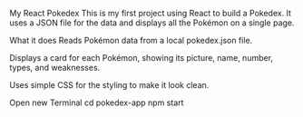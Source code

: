 My React Pokedex
This is my first project using React to build a Pokedex. It uses a JSON file for the data and displays all the Pokémon on a single page.

What it does
Reads Pokémon data from a local pokedex.json file.

Displays a card for each Pokémon, showing its picture, name, number, types, and weaknesses.

Uses simple CSS for the styling to make it look clean.

Open new Terminal
  cd pokedex-app
    npm start
